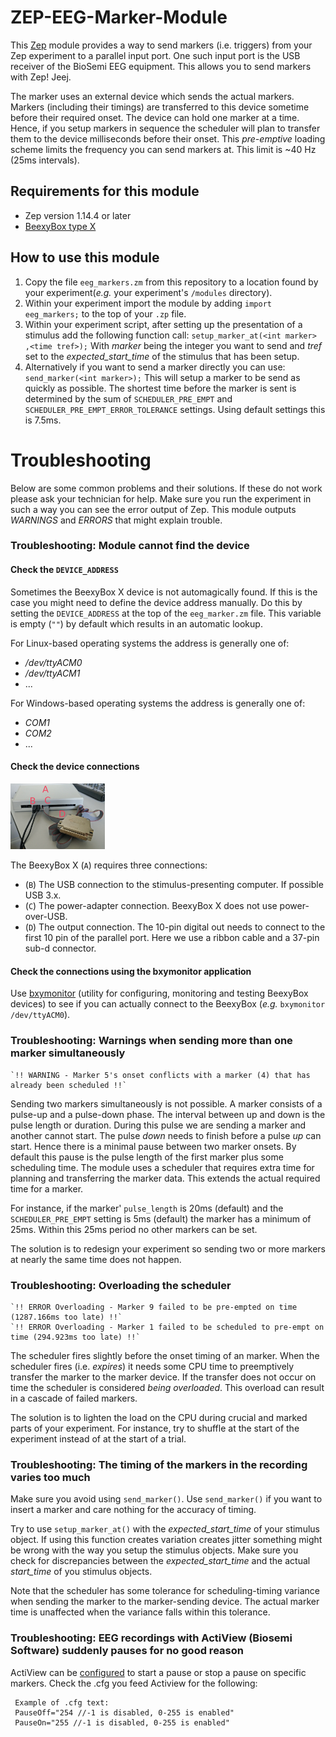 # ZEP-EEG-Marker-Module

This [Zep](https://www.beexy.nl/zep/wiki/doku.php) module provides a way
to send markers (i.e. triggers) from your Zep experiment to a parallel input port. One such input port is the USB receiver of the BioSemi EEG equipment. This allows you to send markers with Zep! Jeej.

The marker uses an external device which sends the actual markers. Markers (including their timings) are transferred to this device sometime before their required onset. The device can hold one marker at a time. Hence, if you setup markers in sequence the scheduler will plan to transfer them to the device milliseconds before their onset. This _pre-emptive_ loading scheme limits the frequency you can send markers at. This limit is ~40 Hz (25ms intervals).

## Requirements for this module
*   Zep version 1.14.4 or later
*   [BeexyBox type X](https://www.beexy.nl/responseboxes/)

## How to use this module
1.  Copy the file `eeg_markers.zm` from this repository to a location found by your experiment(_e.g._ your experiment's `/modules` directory).
1.  Within your experiment import the module by adding `import eeg_markers;` to
the top of your `.zp` file.
1.  Within your experiment script, after setting up the presentation of a
stimulus add the following function call:
    `setup_marker_at(<int marker> ,<time tref>);`
With _marker_ being the integer you want to send and _tref_ set to the _expected_start_time_ of the stimulus that has been setup.
1.  Alternatively if you want to send a marker directly you can use:
    `send_marker(<int marker>);`
This will setup a marker to be send as quickly as possible. The shortest time before the marker is sent is determined by the sum of `SCHEDULER_PRE_EMPT` and `SCHEDULER_PRE_EMPT_ERROR_TOLERANCE` settings. Using default settings this is 7.5ms.

# Troubleshooting
Below are some common problems and their solutions. If these do not work please ask your technician for help. Make sure you run the experiment in such a way you can see the error output of Zep. This module outputs _WARNINGS_ and _ERRORS_ that might explain trouble.

### Troubleshooting: Module cannot find the device

#### Check the `DEVICE_ADDRESS`
Sometimes the BeexyBox X device is not automagically found.
If this is the case you might need to define the device address manually.
Do this by setting the `DEVICE_ADDRESS` at the top of the `eeg_marker.zm` file.
This variable is empty (`""`) by default which results in an automatic lookup.

For Linux-based operating systems the address is generally one of:
*   _/dev/ttyACM0_
*   _/dev/ttyACM1_
*   ...

For Windows-based operating systems the address is generally one of:
*   _COM1_
*   _COM2_
*   ...

#### Check the device connections
[<img src="readme_images/BeexyBoxX.jpg" width="30%"></img>](readme_images/BeexyBoxX.jpg)

The BeexyBox X (`A`) requires three connections:
*   (`B`) The USB connection to the stimulus-presenting computer. If possible USB 3.x.
*   (`C`) The power-adapter connection. BeexyBox X does not use power-over-USB.
*   (`D`) The output connection. The 10-pin digital out needs to connect to the
first 10 pin of the parallel port. Here we use a ribbon cable and a 37-pin sub-d connector.

#### Check the connections using the bxymonitor application
Use [bxymonitor](https://www.beexy.nl/download/beexybox/) (utility for configuring, monitoring and testing BeexyBox devices) to see if you can actually connect to the BeexyBox (_e.g._ `bxymonitor /dev/ttyACM0`).


### Troubleshooting: Warnings when sending more than one marker simultaneously
    `!! WARNING - Marker 5's onset conflicts with a marker (4) that has already been scheduled !!`
Sending two markers simultaneously is not possible. A marker consists of a pulse-up and a pulse-down phase. The interval between up and down is the pulse length or duration. During this pulse we are sending a marker and another cannot start. The pulse _down_ needs to finish before a pulse _up_ can start. Hence there is a minimal pause between two marker onsets. By default this pause is the pulse length of the first marker plus some scheduling time. The module uses a scheduler that requires extra time for planning and transferring the marker data. This extends the actual required time for a marker.

For instance, if the marker' `pulse_length` is 20ms (default) and the `SCHEDULER_PRE_EMPT` setting is 5ms (default) the marker has a minimum of 25ms. Within this 25ms period no other markers can be set.

The solution is to redesign your experiment so sending two or more markers at nearly the same time does not happen.

### Troubleshooting: Overloading the scheduler
    `!! ERROR Overloading - Marker 9 failed to be pre-empted on time (1287.166ms too late) !!`
    `!! ERROR Overloading - Marker 1 failed to be scheduled to pre-empt on time (294.923ms too late) !!`

The scheduler fires slightly before the onset timing of an marker. When the scheduler fires (i.e. _expires_) it needs some CPU time to preemptively transfer the marker to the marker device. If the transfer does not occur on time the scheduler is considered _being overloaded_. This overload can result in a cascade of failed markers.

The solution is to lighten the load on the CPU during crucial and marked parts of your experiment. For instance, try to shuffle at the start of the experiment instead of at the start of a trial.

### Troubleshooting: The timing of the markers in the recording varies too much
Make sure you avoid using `send_marker()`. Use `send_marker()` if you want to insert a marker and care nothing for the accuracy of timing.

Try to use `setup_marker_at()` with the _expected_start_time_ of your stimulus object.
If using this function creates variation creates jitter something might be wrong with the way you setup the stimulus objects. Make sure you check for discrepancies between the _expected_start_time_ and the actual _start_time_ of you stimulus objects.

Note that the scheduler has some tolerance for scheduling-timing variance when sending the marker to the marker-sending device. The actual marker time is unaffected when the variance falls within this tolerance.

### Troubleshooting: EEG recordings with ActiView (Biosemi Software) suddenly pauses for no good reason
ActiView can be [configured](https://www.biosemi.com/faq/trigger_signals.htm) to start a pause or stop a pause on specific markers.
Check the .cfg you feed Actiview for the following:

     Example of .cfg text:
     PauseOff="254 //-1 is disabled, 0-255 is enabled"
     PauseOn="255 //-1 is disabled, 0-255 is enabled"
